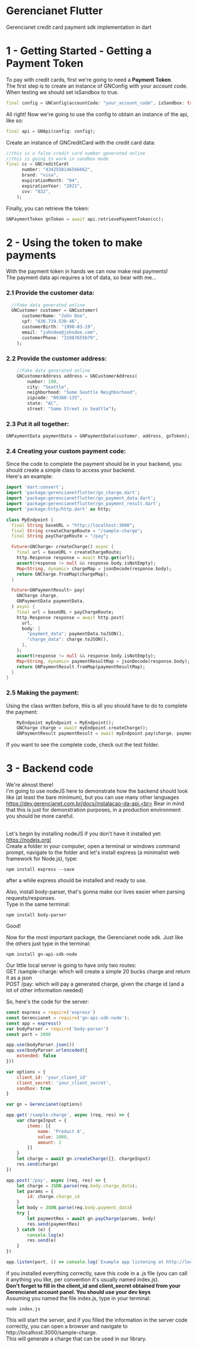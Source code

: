 # Gerencianet Flutter

Gerencianet credit card payment sdk implementation in dart

# 1 - Getting Started - Getting a Payment Token

To pay with credit cards, first we're going to need a **Payment Token**.<br>
The first step is to create an instance of GNConfig with your account code.<br>
When testing we should set isSandbox to true.
```dart
final config = GNConfig(accountCode: "your_account_code", isSandbox: true);
```
All right!
Now we're going to use the config to obtain an instance of the api, like so:
```dart
final api = GNApi(config: config);
```

Create an instance of GNCreditCard with the credit card data:
```dart
//this is a false credit card number generated online
//this is going to work in sandbox mode
final cc = GNCreditCard(
      number: "4342558146566662",
      brand: "visa",
      expirationMonth: "04",
      expirationYear: "2021",
      cvv: "832",
    );
```

Finally, you can  retrieve the token:
```dart
GNPaymentToken gnToken = await api.retrievePaymentToken(cc);
```

# 2 - Using the token to make payments

With the payment token in hands we can now make real payments!<br>
The payment data api requires a lot of data, so bear with me...<br>
### 2.1 Provide the customer data:
```dart
  //Fake data generated online
  GNCustomer customer = GNCustomer(
      customerName: "John Doe",
      cpf: "630.719.530-46",
      customerBirth: "1990-03-19",
      email: "johndoe@johndoe.com",
      customerPhone: "31987655679",
    );
```
### 2.2 Provide the customer address:
```dart
    //Fake data generated online
    GNCustomerAddress address = GNCustomerAddress(
        number: 100,
        city: "Seattle",
        neighborhood: "Some Seattle Neighborhood",
        zipcode: "09380-135",
        state: "AC",
        street: "Some Street in Seattle");
```

### 2.3 Put it all together:
```dart
GNPaymentData paymentData = GNPaymentData(customer, address, gnToken);
```
### 2.4 Creating your custom payment code:
Since the code to complete the payment should be in your backend, you should create a simple class to access your backend.<br>
Here's an example:

```dart
import 'dart:convert';
import 'package:gerencianetflutter/gn_charge.dart';
import 'package:gerencianetflutter/gn_payment_data.dart';
import 'package:gerencianetflutter/gn_payment_result.dart';
import 'package:http/http.dart' as http;

class MyEndpoint {
  final String baseURL = "http://localhost:3000";
  final String createChargeRoute = "/sample-charge";
  final String payChargeRoute = "/pay";

  Future<GNCharge> createCharge() async {
    final url = baseURL + createChargeRoute;
    http.Response response = await http.get(url);
    assert(response != null && response.body.isNotEmpty);
    Map<String, dynamic> chargeMap = jsonDecode(response.body);
    return GNCharge.fromMap(chargeMap);
  }

  Future<GNPaymentResult> pay(
    GNCharge charge,
    GNPaymentData paymentData,
  ) async {
    final url = baseURL + payChargeRoute;
    http.Response response = await http.post(
      url,
      body: {
        "payment_data": paymentData.toJSON(),
        "charge_data": charge.toJSON(),
      },
    );
    assert(response != null && response.body.isNotEmpty);
    Map<String, dynamic> paymentResultMap = jsonDecode(response.body);
    return GNPaymentResult.fromMap(paymentResultMap);
  }
}
```
### 2.5 Making the payment:
Using the class written before, this is all you should have to do to complete the payment:
```dart
    MyEndpoint myEndpoint = MyEndpoint();
    GNCharge charge = await myEndpoint.createCharge();
    GNPaymentResult paymentResult = await myEndpoint.pay(charge, paymentData);
```
If you want to see the complete code, check out the test folder.

# 3 - Backend code
We're almost there!<br>
I'm going to use nodeJS here to demonstrate how the backend should look like (at least the bare minimum), but you can use many other languages https://dev.gerencianet.com.br/docs/instalacao-da-api.<br>
Bear in mind that this is just for demonstration purposes, in a production environment you should be more careful.<br><br>

Let's begin by installing nodeJS if you don't have it installed yet: https://nodejs.org/<br>
Create a folder in your computer, open a terminal or windows command prompt, navigate to the folder and let's install express (a minimalist web framework for Node.js), type:
```
npm install express --save
```
after a while express should be installed and ready to use.

Also, install body-parser, that's gonna make our lives easier when parsing requests/responses.<br> 
Type in the same terminal:
```
npm install body-parser
```
Good!

Now for the most important package, the Gerencianet node sdk.
Just like the others just type in the terminal:
```
npm install gn-api-sdk-node
```

Our little local server is going to have only two routes:<br>
GET /sample-charge: which will create a simple 20 bucks charge and return it as a json<br>
POST /pay: which will pay a generated charge, given the charge id (and a lot of other information needed)<br>

So, here's the code for the server:

```javascript
const express = require('express')
const Gerencianet = require('gn-api-sdk-node');
const app = express()
var bodyParser = require('body-parser')
const port = 3000

app.use(bodyParser.json())
app.use(bodyParser.urlencoded({
    extended: false
}))

var options = {
    client_id: 'your_client_id'
    client_secret: 'your_client_secret',
    sandbox: true
}

var gn = Gerencianet(options)

app.get('/sample-charge', async (req, res) => {
    var chargeInput = {
        items: [{
            name: 'Product A',
            value: 1000,
            amount: 2
        }]
    }
    let charge = await gn.createCharge({}, chargeInput)
    res.send(charge)
})

app.post('/pay', async (req, res) => {
    let charge = JSON.parse(req.body.charge_data);
    let params = {
        id: charge.charge_id
    }
    let body = JSON.parse(req.body.payment_data)
    try {
        let paymentRes = await gn.payCharge(params, body)
        res.send(paymentRes)
    } catch (e) {
        console.log(e)
        res.send(e)
    }
})

app.listen(port, () => console.log(`Example app listening at http://localhost:${port}`))
```

if you installed everything correctly, save this code in a .js file (you can call it anything you like, per convention it's usually named index.js).<br>
**Don't forget to fill in the client_id and client_secret obtained from your Gerencianet account panel. You should use your dev keys**<br>
Assuming you named the file index.js, type in your terminal:
```
node index.js
```

This will start the server, and if you filled the information in the server code correctly, you can open a browser and navigate to http://localhost:3000/sample-charge.<br>
This will generate a charge that can be used in our library.

